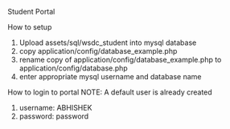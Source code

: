Student Portal

How to setup
1. Upload assets/sql/wsdc_student into mysql database
2. copy application/config/database_example.php 
3. rename copy of application/config/database_example.php to application/config/database.php
4. enter appropriate mysql username and database name


How to login to portal
NOTE: A default user is already created

1. username: ABHISHEK
2. password: password